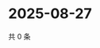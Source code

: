 # 2025-08-27

共 0 条

<!-- BEGIN ZHIHUVIDEO -->
<!-- 最后更新时间 Wed Aug 27 2025 19:09:57 GMT+0800 (China Standard Time) -->

<!-- END ZHIHUVIDEO -->
